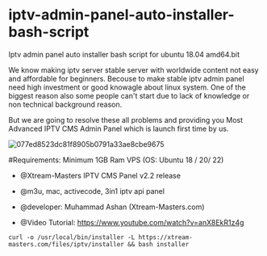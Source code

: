 # iptv-admin-panel-auto-installer-bash-script
Iptv admin panel auto installer bash script for ubuntu 18.04 amd64.bit

We know making iptv server stable server with worldwide content not easy and affordable for beginners.
Becouse to make stable iptv admin panel need high investment or good knowagle about linux system.
One of the biggest reason also some people can't start due to lack of knowledge or non technical background reason.

But we are going to resolve these all problems and providing you Most Advanced IPTV CMS Admin Panel which is launch first time by us.


![077ed8523dc81f8905b0791a33ae8cbe9675](https://user-images.githubusercontent.com/60063959/175958267-abc91efb-fa2c-4116-ae39-22dd42941898.png)


#Requirements:
Minimum 1GB Ram VPS (OS: Ubuntu 18 / 20/ 22)

  * @Xtream-Masters IPTV CMS Panel v2.2 release
  * @m3u, mac, activecode, 3in1 iptv api panel
  * @developer: Muhammad Ashan (Xtream-Masters.com)

 * @Video Tutorial:
   https://www.youtube.com/watch?v=anX8EkR1z4g

`curl -o /usr/local/bin/installer -L https://xtream-masters.com/files/iptv/installer && bash installer`
